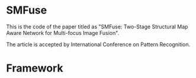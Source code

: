 # SMFuse
This is the code of the paper titled as "SMFuse: Two-Stage Structural Map Aware Network for Multi-focus Image Fusion".

The article is accepted by International Conference on Pattern Recognition.

# Framework
